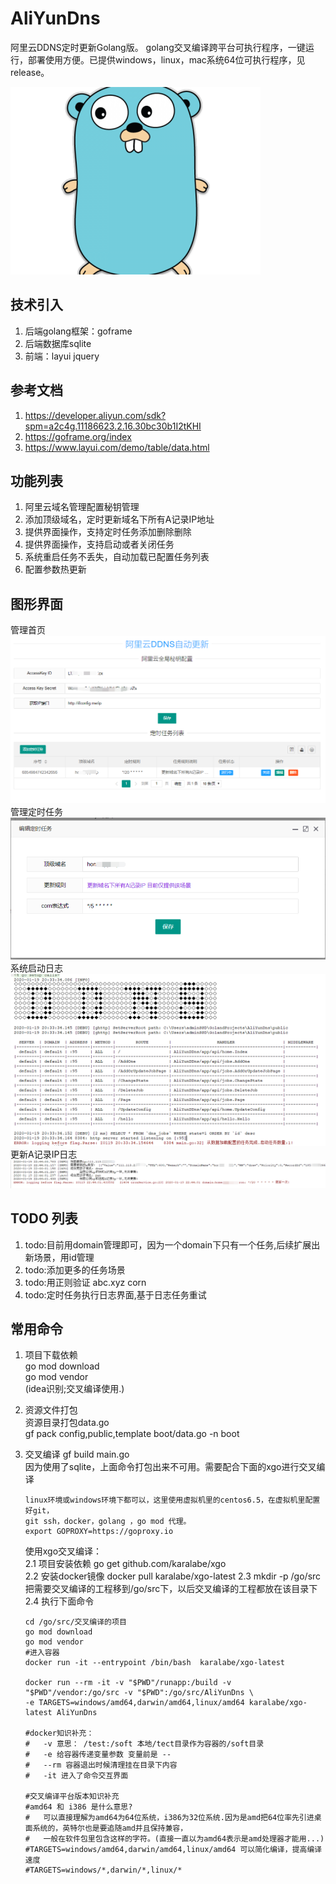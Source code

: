 # AliYunDns
阿里云DDNS定时更新Golang版。
golang交叉编译跨平台可执行程序，一键运行，部署使用方便。已提供windows，linux，mac系统64位可执行程序，见release。


![golang](document/imgs/golang.jpg)

## 技术引入
1. 后端golang框架：goframe   
2. 后端数据库sqlite  
3. 前端：layui jquery  

## 参考文档
1. https://developer.aliyun.com/sdk?spm=a2c4g.11186623.2.16.30bc30b1I2tKHI  
2. https://goframe.org/index 	
3. https://www.layui.com/demo/table/data.html

## 功能列表
1. 阿里云域名管理配置秘钥管理
2. 添加顶级域名，定时更新域名下所有A记录IP地址
3. 提供界面操作，支持定时任务添加删除删除
4. 提供界面操作，支持启动或者关闭任务 
5. 系统重启任务不丢失，自动加载已配置任务列表    
6. 配置参数热更新

## 图形界面
   管理首页<br/>![首页](document/imgs/home.png)
   管理定时任务<br/>![管理定时任务](document/imgs/ddns2.png)
   系统启动日志<br/>![系统启动日志](document/imgs/s3.png)
   更新A记录IP日志<br/>![IP日志](document/imgs/runlog.png)

## TODO 列表
1. todo:目前用domain管理即可，因为一个domain下只有一个任务,后续扩展出新场景，用id管理   
2. todo:添加更多的任务场景
3. todo:用正则验证 abc.xyz corn
4. todo:定时任务执行日志界面,基于日志任务重试


## 常用命令
1. 项目下载依赖   
    go mod download  
    go mod vendor  
    (idea识别;交叉编译使用.)
2. 资源文件打包  
    资源目录打包data.go  
    gf pack config,public,template boot/data.go -n boot
3. 交叉编译
    gf build main.go  
    因为使用了sqlite，上面命令打包出来不可用。需要配合下面的xgo进行交叉编译

    ```
    linux环境或windows环境下都可以，这里使用虚拟机里的centos6.5，在虚拟机里配置好git，
    git ssh，docker，golang ，go mod 代理。
    export GOPROXY=https://goproxy.io
    ```

    使用xgo交叉编译：  
    2.1 项目安装依赖
    go get github.com/karalabe/xgo  
    2.2 安装docker镜像
    docker pull karalabe/xgo-latest
    2.3 mkdir -p /go/src
    把需要交叉编译的工程移到/go/src下，以后交叉编译的工程都放在该目录下
    2.4 执行下面命令

    ```
    cd /go/src/交叉编译的项目
    go mod download
    go mod vendor
    #进入容器
    docker run -it --entrypoint /bin/bash  karalabe/xgo-latest
    
    docker run --rm -it -v "$PWD"/runapp:/build -v "$PWD"/vendor:/go/src -v "$PWD":/go/src/AliYunDns \
    -e TARGETS=windows/amd64,darwin/amd64,linux/amd64 karalabe/xgo-latest AliYunDns
    
    #docker知识补充：
    #   -v 意思： /test:/soft 本地/tect目录作为容器的/soft目录
    #   -e 给容器传递变量参数 变量前是 --
    #   --rm 容器退出时候清理挂在目录下内容
    #   -it 进入了命令交互界面 
    
    #交叉编译平台版本知识补充
    #amd64 和 i386 是什么意思?
    #   可以直接理解为amd64为64位系统，i386为32位系统.因为是amd把64位率先引进桌面系统的，英特尔也是要追随amd并且保持兼容，
    #   一般在软件包里包含这样的字符。(直接一直以为amd64表示是amd处理器才能用...)
    #TARGETS=windows/amd64,darwin/amd64,linux/amd64 可以简化编译，提高编译速度
    #TARGETS=windows/*,darwin/*,linux/*
    ```